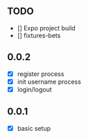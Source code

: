 ## TODO
- [] Expo project build
- [] fixtures-bets




## 0.0.2
- [x] register process
- [x] init username process
- [x] login/logout

## 0.0.1
- [x] basic setup
